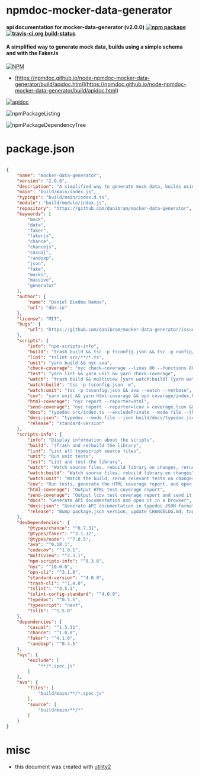 # npmdoc-mocker-data-generator

#### api documentation for  mocker-data-generator (v2.0.0)  [![npm package](https://img.shields.io/npm/v/npmdoc-mocker-data-generator.svg?style=flat-square)](https://www.npmjs.org/package/npmdoc-mocker-data-generator) [![travis-ci.org build-status](https://api.travis-ci.org/npmdoc/node-npmdoc-mocker-data-generator.svg)](https://travis-ci.org/npmdoc/node-npmdoc-mocker-data-generator)

#### A simplified way to generate mock data, builds using a simple schema and with the FakerJs

[![NPM](https://nodei.co/npm/mocker-data-generator.png?downloads=true&downloadRank=true&stars=true)](https://www.npmjs.com/package/mocker-data-generator)

- [https://npmdoc.github.io/node-npmdoc-mocker-data-generator/build/apidoc.html](https://npmdoc.github.io/node-npmdoc-mocker-data-generator/build/apidoc.html)

[![apidoc](https://npmdoc.github.io/node-npmdoc-mocker-data-generator/build/screenCapture.buildCi.browser.%252Ftmp%252Fbuild%252Fapidoc.html.png)](https://npmdoc.github.io/node-npmdoc-mocker-data-generator/build/apidoc.html)

![npmPackageListing](https://npmdoc.github.io/node-npmdoc-mocker-data-generator/build/screenCapture.npmPackageListing.svg)

![npmPackageDependencyTree](https://npmdoc.github.io/node-npmdoc-mocker-data-generator/build/screenCapture.npmPackageDependencyTree.svg)



# package.json

```json

{
    "name": "mocker-data-generator",
    "version": "2.0.0",
    "description": "A simplified way to generate mock data, builds using a simple schema and with the FakerJs",
    "main": "build/main/index.js",
    "typings": "build/main/index.d.ts",
    "module": "build/module/index.js",
    "repository": "https://github.com/danibram/mocker-data-generator",
    "keywords": [
        "mock",
        "data",
        "faker",
        "fakerjs",
        "chance",
        "chancejs",
        "casual",
        "randexp",
        "json",
        "fake",
        "mocks",
        "massive",
        "generator"
    ],
    "author": {
        "name": "Daniel Biedma Ramos",
        "url": "dbr.io"
    },
    "license": "MIT",
    "bugs": {
        "url": "https://github.com/danibram/mocker-data-generator/issues"
    },
    "scripts": {
        "info": "npm-scripts-info",
        "build": "trash build && tsc -p tsconfig.json && tsc -p config/tsconfig.module.json",
        "lint": "tslint src/**/*.ts",
        "unit": "yarn build && nyc ava",
        "check-coverage": "nyc check-coverage --lines 80 --functions 80 --branches 80",
        "test": "yarn lint && yarn unit && yarn check-coverage",
        "watch": "trash build && multiview [yarn watch:build] [yarn watch:unit]",
        "watch:build": "tsc -p tsconfig.json -w",
        "watch:unit": "tsc -p tsconfig.json && ava --watch --verbose",
        "cov": "yarn unit && yarn html-coverage && opn coverage/index.html",
        "html-coverage": "nyc report --reporter=html",
        "send-coverage": "nyc report --reporter=lcov > coverage.lcov && codecov",
        "docs": "typedoc src/index.ts --excludePrivate --mode file --theme minimal --out build/docs && opn build/docs/index.html",
        "docs:json": "typedoc --mode file --json build/docs/typedoc.json src/index.ts",
        "release": "standard-version"
    },
    "scripts-info": {
        "info": "Display information about the scripts",
        "build": "(Trash and re)build the library",
        "lint": "Lint all typescript source files",
        "unit": "Run unit tests",
        "test": "Lint and test the library",
        "watch": "Watch source files, rebuild library on changes, rerun relevant tests",
        "watch:build": "Watch source files, rebuild library on changes",
        "watch:unit": "Watch the build, rerun relevant tests on changes",
        "cov": "Run tests, generate the HTML coverage report, and open it in a browser",
        "html-coverage": "Output HTML test coverage report",
        "send-coverage": "Output lcov test coverage report and send it to codecov",
        "docs": "Generate API documentation and open it in a browser",
        "docs:json": "Generate API documentation in typedoc JSON format",
        "release": "Bump package.json version, update CHANGELOG.md, tag a release"
    },
    "devDependencies": {
        "@types/chance": "^0.7.31",
        "@types/faker": "^3.1.32",
        "@types/node": "^7.0.5",
        "ava": "^0.18.1",
        "codecov": "^1.0.1",
        "multiview": "^2.3.1",
        "npm-scripts-info": "^0.3.6",
        "nyc": "^10.0.0",
        "opn-cli": "^3.1.0",
        "standard-version": "^4.0.0",
        "trash-cli": "^1.4.0",
        "tslint": "^4.5.1",
        "tslint-config-standard": "^4.0.0",
        "typedoc": "^0.5.5",
        "typescript": "next",
        "tslib": "^1.5.0"
    },
    "dependencies": {
        "casual": "^1.5.11",
        "chance": "^1.0.0",
        "faker": "^4.1.0",
        "randexp": "^0.4.5"
    },
    "nyc": {
        "exclude": [
            "**/*.spec.js"
        ]
    },
    "ava": {
        "files": [
            "build/main/**/*.spec.js"
        ],
        "source": [
            "build/main/**/*"
        ]
    }
}
```



# misc
- this document was created with [utility2](https://github.com/kaizhu256/node-utility2)
